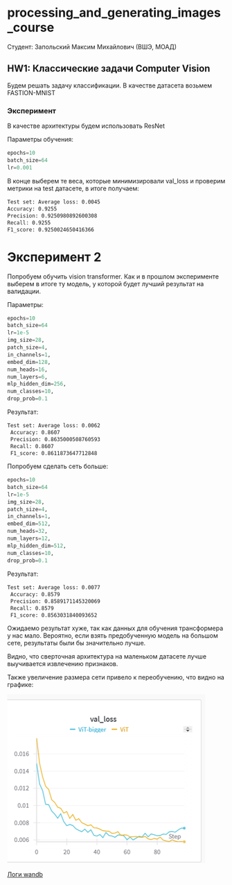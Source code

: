 # processing_and_generating_images_course
Студент: Запольский Максим Михайлович (ВШЭ, МОАД)
## HW1: Классические задачи Computer Vision

Будем решать задачу классификации. В качестве датасета возьмем FASTION-MNIST

### Эксперимент

В качестве архитектуры будем использовать ResNet

Параметры обучения:

```python
epochs=10
batch_size=64
lr=0.001
```

В конце выберем те веса, которые минимизировали val_loss и проверим метрики на test датасете, в итоге получаем:

```
Test set: Average loss: 0.0045 
Accuracy: 0.9255
Precision: 0.9250980892600308
Recall: 0.9255
F1_score: 0.9250024650416366
```

# Эксперимент 2

Попробуем обучить vision transformer. Как и в прошлом эксперименте выберем в итоге ту модель, у которой будет лучший результат на валидации.

Параметры:
```python
epochs=10
batch_size=64
lr=1e-5
img_size=28,
patch_size=4,
in_channels=1,
embed_dim=128,
num_heads=16,
num_layers=6,
mlp_hidden_dim=256,
num_classes=10,
drop_prob=0.1
```
 
Результат:

```
Test set: Average loss: 0.0062 
 Accuracy: 0.8607
 Precision: 0.8635000508760593
 Recall: 0.8607
 F1_score: 0.8611873647712848
```


Попробуем сделать сеть больше:
```python
epochs=10
batch_size=64
lr=1e-5
img_size=28,
patch_size=4,
in_channels=1,
embed_dim=512,
num_heads=32,
num_layers=12,
mlp_hidden_dim=512,
num_classes=10,
drop_prob=0.1
```

Результат:

```
Test set: Average loss: 0.0077 
 Accuracy: 0.8579
 Precision: 0.8589171145320069
 Recall: 0.8579
 F1_score: 0.8563031840093652
```

Ожидаемо результат хуже, так как данных для обучения трансформера у нас мало. Вероятно, если взять предобученную модель на большом сете, результаты были бы значительно лучше.

Видно, что сверточная архитектура на маленьком датасете лучше выучивается извлечению признаков.

Также увеличение размера сети привело к переобучению, что видно на графике:

![img.png](img.png)

[Логи wandb](https://wandb.ai/revelia/HW1-fashion-mnist/workspace?nw=nwuserrevelia)



